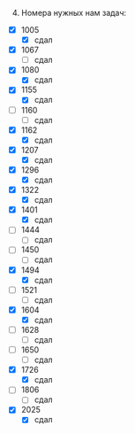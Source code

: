 4. Номера нужных нам задач: 
- [x] 1005
    - [x] сдал
- [x] 1067
    - [ ] сдал
- [x] 1080
    - [x] сдал
- [x] 1155
    - [x] сдал
- [ ] 1160
    - [ ] сдал
- [x] 1162
    - [x] сдал
- [x] 1207
    - [x] сдал
- [x] 1296
    - [x] сдал
- [x] 1322
    - [x] сдал
- [x] 1401
    - [x] сдал
- [ ] 1444
    - [ ] сдал
- [ ] 1450
    - [ ] сдал
- [x] 1494
    - [x] сдал
- [ ] 1521
    - [ ] сдал
- [x] 1604
    - [x] сдал
- [ ] 1628
    - [ ] сдал
- [ ] 1650
    - [ ] сдал
- [x] 1726
    - [x] сдал
- [ ] 1806
    - [ ] сдал
- [x] 2025
    - [x] сдал
